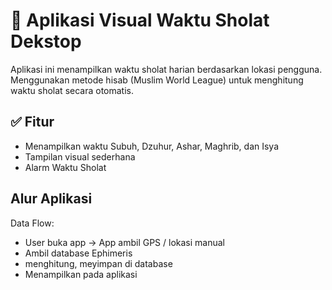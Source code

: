 # 🕌 Aplikasi Visual Waktu Sholat Dekstop

Aplikasi ini menampilkan waktu sholat harian berdasarkan lokasi pengguna. Menggunakan metode hisab (Muslim World League) untuk menghitung waktu sholat secara otomatis.

## ✅ Fitur
- Menampilkan waktu Subuh, Dzuhur, Ashar, Maghrib, dan Isya
- Tampilan visual sederhana
- Alarm Waktu Sholat

## Alur Aplikasi
Data Flow:
- User buka app → App ambil GPS / lokasi manual
- Ambil database Ephimeris
- menghitung, meyimpan di database
- Menampilkan pada aplikasi
